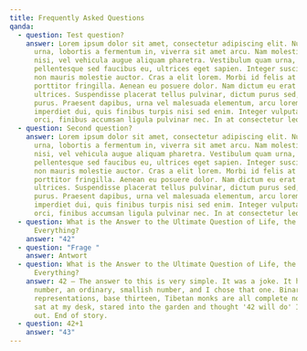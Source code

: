 ```yaml
---
title: Frequently Asked Questions
qanda:
  - question: Test question?
    answer: Lorem ipsum dolor sit amet, consectetur adipiscing elit. Nullam lectus
      urna, lobortis a fermentum in, viverra sit amet arcu. Nam molestie lacinia
      nisi, vel vehicula augue aliquam pharetra. Vestibulum quam urna,
      pellentesque sed faucibus eu, ultrices eget sapien. Integer suscipit massa
      non mauris molestie auctor. Cras a elit lorem. Morbi id felis at nulla
      porttitor fringilla. Aenean eu posuere dolor. Nam dictum eu erat sed
      ultrices. Suspendisse placerat tellus pulvinar, dictum purus sed, tempor
      purus. Praesent dapibus, urna vel malesuada elementum, arcu lorem
      imperdiet dui, quis finibus turpis nisi sed enim. Integer vulputate felis
      orci, finibus accumsan ligula pulvinar nec. In at consectetur leo.
  - question: Second question?
    answer: Lorem ipsum dolor sit amet, consectetur adipiscing elit. Nullam lectus
      urna, lobortis a fermentum in, viverra sit amet arcu. Nam molestie lacinia
      nisi, vel vehicula augue aliquam pharetra. Vestibulum quam urna,
      pellentesque sed faucibus eu, ultrices eget sapien. Integer suscipit massa
      non mauris molestie auctor. Cras a elit lorem. Morbi id felis at nulla
      porttitor fringilla. Aenean eu posuere dolor. Nam dictum eu erat sed
      ultrices. Suspendisse placerat tellus pulvinar, dictum purus sed, tempor
      purus. Praesent dapibus, urna vel malesuada elementum, arcu lorem
      imperdiet dui, quis finibus turpis nisi sed enim. Integer vulputate felis
      orci, finibus accumsan ligula pulvinar nec. In at consectetur leo.
  - question: What is the Answer to the Ultimate Question of Life, the Universe, and
      Everything?
    answer: "42"
  - question: "Frage "
    answer: Antwort
  - question: What is the Answer to the Ultimate Question of Life, the Universe, and
      Everything?
    answer: 42 – The answer to this is very simple. It was a joke. It had to be a
      number, an ordinary, smallish number, and I chose that one. Binary
      representations, base thirteen, Tibetan monks are all complete nonsense. I
      sat at my desk, stared into the garden and thought '42 will do' I typed it
      out. End of story.
  - question: 42+1
    answer: "43"
---
```

